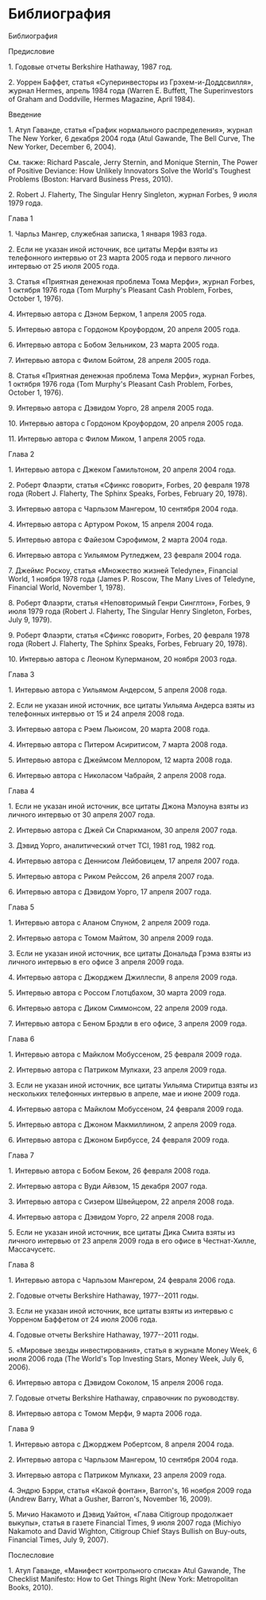 # Библиография

Библиография

Предисловие

1. Годовые отчеты Berkshire Hathaway, 1987 год.

2. Уоррен Баффет, статья «Суперинвесторы из Грэхем-и-Доддсвилля», журнал
Hermes, апрель 1984 года (Warren E. Buffett, The Superinvestors of Graham and Doddville, Hermes Magazine, April 1984).

Введение

1. Атул Гаванде, статья «График нормального распределения», журнал The
New Yorker, 6 декабря 2004 года (Atul Gawande, The Bell Curve, The New Yorker, December 6, 2004).

См. также: Richard Pascale, Jerry Sternin, and Monique Sternin, The Power of Positive Deviance: How Unlikely Innovators Solve the World's Toughest Problems (Boston: Harvard Business Press, 2010).

2. Robert J. Flaherty, The Singular Henry Singleton, журнал Forbes, 9
июля 1979 года.

Глава 1

1. Чарльз Мангер, служебная записка, 1 января 1983 года.

2. Если не указан иной источник, все цитаты Мерфи взяты из телефонного
интервью от 23 марта 2005 года и первого личного интервью от 25 июля 2005 года.

3. Статья «Приятная денежная проблема Тома Мерфи», журнал Forbes, 1
октября 1976 года (Tom Murphy's Pleasant Cash Problem, Forbes, October 1, 1976).

4. Интервью автора с Дэном Берком, 1 апреля 2005 года.

5. Интервью автора с Гордоном Кроуфордом, 20 апреля 2005 года.

6. Интервью автора с Бобом Зельником, 23 марта 2005 года.

7. Интервью автора с Филом Бойтом, 28 апреля 2005 года.

8. Статья «Приятная денежная проблема Тома Мерфи», журнал Forbes, 1
октября 1976 года (Tom Murphy's Pleasant Cash Problem, Forbes, October 1, 1976).

9. Интервью автора с Дэвидом Уорго, 28 апреля 2005 года.

10. Интервью автора с Гордоном Кроуфордом, 20 апреля 2005 года.

11. Интервью автора с Филом Миком, 1 апреля 2005 года.

Глава 2

1. Интервью автора с Джеком Гамильтоном, 20 апреля 2004 года.

2. Роберт Флаэрти, статья «Сфинкс говорит», Forbes, 20 февраля 1978 года
(Robert J. Flaherty, The Sphinx Speaks, Forbes, February 20, 1978).

3. Интервью автора с Чарльзом Мангером, 10 сентября 2004 года.

4. Интервью автора с Артуром Роком, 15 апреля 2004 года.

5. Интервью автора с Файезом Сэрофимом, 2 марта 2004 года.

6. Интервью автора с Уильямом Рутледжем, 23 февраля 2004 года.

7. Джеймс Роскоу, статья «Множество жизней Teledyne», Financial World, 1
ноября 1978 года (James P. Roscow, The Many Lives of Teledyne, Financial World, November 1, 1978).

8. Роберт Флаэрти, статья «Неповторимый Генри Синглтон», Forbes, 9 июля
1979 года (Robert J. Flaherty, The Singular Henry Singleton, Forbes, July 9, 1979).

9. Роберт Флаэрти, статья «Сфинкс говорит», Forbes, 20 февраля 1978 года
(Robert J. Flaherty, The Sphinx Speaks, Forbes, February 20, 1978).

10. Интервью автора с Леоном Куперманом, 20 ноября 2003 года.

Глава 3

1. Интервью автора с Уильямом Андерсом, 5 апреля 2008 года.

2. Если не указан иной источник, все цитаты Уильяма Андерса взяты из
телефонных интервью от 15 и 24 апреля 2008 года.

3. Интервью автора с Рэем Льюисом, 20 марта 2008 года.

4. Интервью автора с Питером Асиритисом, 7 марта 2008 года.

5. Интервью автора с Джеймсом Меллором, 12 марта 2008 года.

6. Интервью автора с Николасом Чабрайя, 2 апреля 2008 года.

Глава 4

1. Если не указан иной источник, все цитаты Джона Мэлоуна взяты из
личного интервью от 30 апреля 2007 года.

2. Интервью автора с Джей Си Спаркманом, 30 апреля 2007 года.

3. Дэвид Уорго, аналитический отчет TCI, 1981 год, 1982 год.

4. Интервью автора с Деннисом Лейбовицем, 17 апреля 2007 года.

5. Интервью автора с Риком Рейссом, 26 апреля 2007 года.

6. Интервью автора с Дэвидом Уорго, 17 апреля 2007 года.

Глава 5

1. Интервью автора с Аланом Спуном, 2 апреля 2009 года.

2. Интервью автора с Томом Майтом, 30 апреля 2009 года.

3. Если не указан иной источник, все цитаты Дональда Грэма взяты из
личного интервью в его офисе 3 апреля 2009 года.

4. Интервью автора с Джорджем Джиллеспи, 8 апреля 2009 года.

5. Интервью автора с Россом Глотцбахом, 30 марта 2009 года.

6. Интервью автора с Диком Симмонсом, 22 апреля 2009 года.

7. Интервью автора с Беном Брэдли в его офисе, 3 апреля 2009 года.

Глава 6

1. Интервью автора с Майклом Мобуссеном, 25 февраля 2009 года.

2. Интервью автора с Патриком Мулкахи, 23 апреля 2009 года.

3. Если не указан иной источник, все цитаты Уильяма Стиритца взяты из
нескольких телефонных интервью в апреле, мае и июне 2009 года.

4. Интервью автора с Майклом Мобуссеном, 24 февраля 2009 года.

5. Интервью автора с Джоном Макмиллином, 2 апреля 2009 года.

6. Интервью автора с Джоном Бирбуссе, 24 февраля 2009 года.

Глава 7

1. Интервью автора с Бобом Беком, 26 февраля 2008 года.

2. Интервью автора с Вуди Айвзом, 15 декабря 2007 года.

3. Интервью автора с Сизером Швейцером, 22 апреля 2008 года.

4. Интервью автора с Дэвидом Уорго, 22 апреля 2008 года.

5. Если не указан иной источник, все цитаты Дика Смита взяты из личного
интервью от 23 апреля 2009 года в его офисе в Честнат-Хилле, Массачусетс.

Глава 8

1. Интервью автора с Чарльзом Мангером, 24 февраля 2006 года.

2. Годовые отчеты Berkshire Hathaway, 1977--2011 годы.

3. Если не указан иной источник, все цитаты взяты из интервью с Уорреном
Баффетом от 24 июля 2006 года.

4. Годовые отчеты Berkshire Hathaway, 1977--2011 годы.

5. «Мировые звезды инвестирования», статья в журнале Money Week, 6 июля
2006 года (The World's Top Investing Stars, Money Week, July 6, 2006).

6. Интервью автора с Дэвидом Соколом, 15 апреля 2006 года.

7. Годовые отчеты Berkshire Hathaway, справочник по руководству.

8. Интервью автора с Томом Мерфи, 9 марта 2006 года.

Глава 9

1. Интервью автора с Джорджем Робертсом, 8 апреля 2004 года.

2. Интервью автора с Чарльзом Мангером, 10 сентября 2004 года.

3. Интервью автора с Патриком Мулкахи, 23 апреля 2009 года.

4. Эндрю Бэрри, статья «Какой фонтан», Barron's, 16 ноября 2009 года
(Andrew Barry, What a Gusher, Barron's, November 16, 2009).

5. Мичио Накамото и Дэвид Уайтон, «Глава Citigroup продолжает выкупы»,
статья в газете Financial Times, 9 июля 2007 года (Michiyo Nakamoto and David Wighton, Citigroup Chief Stays Bullish on Buy-outs, Financial Times, July 9, 2007).

Послесловие

1. Атул Гаванде, «Манифест контрольного списка» Atul Gawande, The
Checklist Manifesto: How to Get Things Right (New York: Metropolitan Books, 2010).